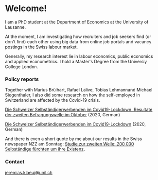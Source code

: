 # Welcome!

I am a PhD student at the Department of Economics at the University of Lausanne. 

At the moment, I am investigating how recruiters and job seekers find (or don't find) each other using big data from  online job portals and vacancy postings in the Swiss labour market.

Generally, my research interest lie in labour economics, public economics and applied econometrics. I hold a Master's Degree from the Universiy College London. 

### Policy reports

Together with Marius Brülhart, Rafael Lalive, Tobias Lehmannand Michael Siegenthaler, I also did some research on how the self-employed in Switzerland are affected by the Covid-19 crisis. 

[Die Schweizer Selbständigerwerbenden im Covid19-Lockdown. Resultate der zweiten Befragungswelle im Oktober](https://e4s.center/document/second-wave-swiss-self-employed-dealing-with-the-covid-19-confinement/) (2020, German)

[Die Schweizer Selbständigerwerbenden im Covid19-Lockdown](https://docs.google.com/viewer?a=v&pid=sites&srcid=ZGVmYXVsdGRvbWFpbnxzaWVnZW50aGFsZXJtaWNoYWVsfGd4OjNkOTIxNDdmODBkZGVhMmI) (2020, German) 

And there is even a short quote by me about our results in the Swiss newspaper NZZ am Sonntag: [Studie zur zweiten Welle: 200 000 Selbständige fürchten um ihre Existenz](https://nzzas.nzz.ch/wirtschaft/zweite-welle-viele-selbstaendige-fuerchten-um-ihre-existenz-ld.1589295).

### Contact
<jeremias.klaeui@unil.ch> 
